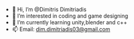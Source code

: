 - 👋 Hi, I’m @Dimitris Dimitriadis
- 👀 I’m interested in coding and game designing
- 🌱 I’m currently learning unity,blender and c++
- 📫 Email: dim.dimitriadis03@gmail.com
